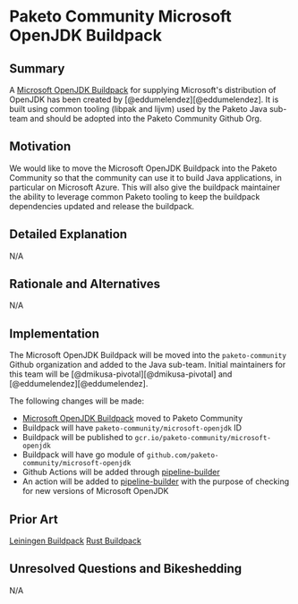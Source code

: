 # Paketo Community Microsoft OpenJDK Buildpack

## Summary

A [Microsoft OpenJDK Buildpack](https://github.com/eddumelendez/microsoft-openjdk) for supplying Microsoft's distribution of OpenJDK has been created by [@eddumelendez][@eddumelendez]. It is built using common tooling (libpak and lijvm) used by the Paketo Java sub-team and should be adopted into the Paketo Community Github Org.

## Motivation

We would like to move the Microsoft OpenJDK Buildpack into the Paketo Community so that the community can use it to build Java applications, in particular on Microsoft Azure. This will also give the buildpack maintainer the ability to leverage common Paketo tooling to keep the buildpack dependencies updated and release the buildpack.

## Detailed Explanation

N/A

## Rationale and Alternatives

N/A

## Implementation

The Microsoft OpenJDK Buildpack will be moved into the `paketo-community` Github organization and added to the Java sub-team. Initial maintainers for this team will be [@dmikusa-pivotal][@dmikusa-pivotal] and [@eddumelendez][@eddumelendez].

The following changes will be made:

- [Microsoft OpenJDK Buildpack](https://github.com/eddumelendez/microsoft-openjdk) moved to Paketo Community
- Buildpack will have `paketo-community/microsoft-openjdk` ID
- Buildpack will be published to `gcr.io/paketo-community/microsoft-openjdk`
- Buildpack will have go module of `github.com/paketo-community/microsoft-openjdk`
- Github Actions will be added through [pipeline-builder](https://github.com/paketo-buildpacks/pipeline-builder)
- An action will be added to [pipeline-builder](https://github.com/paketo-buildpacks/pipeline-builder/tree/main/actions) with the purpose of checking for new versions of Microsoft OpenJDK

## Prior Art

[Leiningen Buildpack](https://github.com/paketo-buildpacks/rfcs/blob/master/accepted/0004-clojure.md)
[Rust Buildpack](https://github.com/paketo-buildpacks/rfcs/blob/master/accepted/0014-rust.md)

## Unresolved Questions and Bikeshedding

N/A
